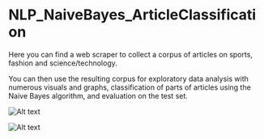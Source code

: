 # NLP_NaiveBayes_ArticleClassification

Here you can find a web scraper to collect a corpus of articles on sports, fashion and science/technology.

You can then use the resulting corpus for exploratory data analysis with numerous visuals and graphs, classification of parts of articles using the Naive Bayes algorithm, and evaluation on the test set.


![Alt text](relative/path/to/img.jpg?raw=true "Title")

![Alt text](relative/path/to/img.jpg?raw=true "Title")
